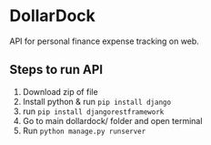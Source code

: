 # DollarDock
API for personal finance expense tracking on web.
## Steps to run API
1. Download zip of file
2. Install python & run `pip install django`
3. run `pip install djangorestframework`
4. Go to main dollardock/ folder and open terminal
5. Run `python manage.py runserver`
